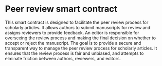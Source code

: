 # Peer review smart contract

This smart contract is designed to facilitate the peer review process for scholarly articles. It allows authors to submit manuscripts for review and assigns reviewers to provide feedback. An editor is responsible for overseeing the review process and making the final decision on whether to accept or reject the manuscript. The goal is to provide a secure and transparent way to manage the peer review process for scholarly articles. It ensures that the review process is fair and unbiased, and attempts to elminate friction between authors, reviewers, and editors.
